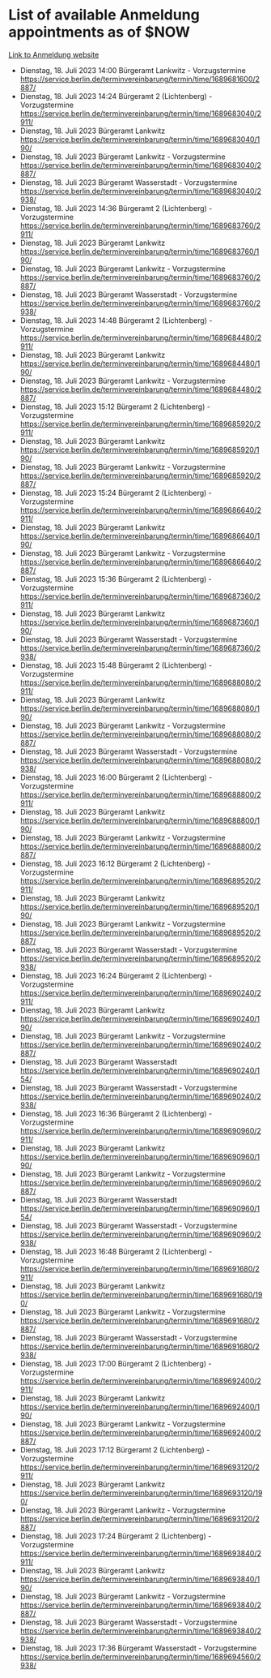 # List of available Anmeldung appointments as of $NOW
[Link to Anmeldung website](https://service.berlin.de/terminvereinbarung/termin/tag.php?termin=1&anliegen[]=120686&dienstleisterlist=122210,122217,327316,122219,327312,122227,327314,122231,327346,122243,327348,122254,122252,329742,122260,329745,122262,329748,122271,327278,122273,327274,122277,327276,330436,122280,327294,122282,327290,122284,327292,122291,327270,122285,327266,122286,327264,122296,327268,150230,329760,122297,327286,122294,327284,122312,329763,122314,329775,122304,327330,122311,327334,122309,327332,317869,122281,327352,122279,329772,122283,122276,327324,122274,327326,122267,329766,122246,327318,122251,327320,122257,327322,122208,327298,122226,327300&herkunft=http%3A%2F%2Fservice.berlin.de%2Fdienstleistung%2F120686%2F)
- Dienstag, 18. Juli 2023 14:00 Bürgeramt Lankwitz - Vorzugstermine https://service.berlin.de/terminvereinbarung/termin/time/1689681600/2887/
- Dienstag, 18. Juli 2023 14:24 Bürgeramt 2 (Lichtenberg) - Vorzugstermine https://service.berlin.de/terminvereinbarung/termin/time/1689683040/2911/
- Dienstag, 18. Juli 2023  Bürgeramt Lankwitz https://service.berlin.de/terminvereinbarung/termin/time/1689683040/190/
- Dienstag, 18. Juli 2023  Bürgeramt Lankwitz - Vorzugstermine https://service.berlin.de/terminvereinbarung/termin/time/1689683040/2887/
- Dienstag, 18. Juli 2023  Bürgeramt Wasserstadt - Vorzugstermine https://service.berlin.de/terminvereinbarung/termin/time/1689683040/2938/
- Dienstag, 18. Juli 2023 14:36 Bürgeramt 2 (Lichtenberg) - Vorzugstermine https://service.berlin.de/terminvereinbarung/termin/time/1689683760/2911/
- Dienstag, 18. Juli 2023  Bürgeramt Lankwitz https://service.berlin.de/terminvereinbarung/termin/time/1689683760/190/
- Dienstag, 18. Juli 2023  Bürgeramt Lankwitz - Vorzugstermine https://service.berlin.de/terminvereinbarung/termin/time/1689683760/2887/
- Dienstag, 18. Juli 2023  Bürgeramt Wasserstadt - Vorzugstermine https://service.berlin.de/terminvereinbarung/termin/time/1689683760/2938/
- Dienstag, 18. Juli 2023 14:48 Bürgeramt 2 (Lichtenberg) - Vorzugstermine https://service.berlin.de/terminvereinbarung/termin/time/1689684480/2911/
- Dienstag, 18. Juli 2023  Bürgeramt Lankwitz https://service.berlin.de/terminvereinbarung/termin/time/1689684480/190/
- Dienstag, 18. Juli 2023  Bürgeramt Lankwitz - Vorzugstermine https://service.berlin.de/terminvereinbarung/termin/time/1689684480/2887/
- Dienstag, 18. Juli 2023 15:12 Bürgeramt 2 (Lichtenberg) - Vorzugstermine https://service.berlin.de/terminvereinbarung/termin/time/1689685920/2911/
- Dienstag, 18. Juli 2023  Bürgeramt Lankwitz https://service.berlin.de/terminvereinbarung/termin/time/1689685920/190/
- Dienstag, 18. Juli 2023  Bürgeramt Lankwitz - Vorzugstermine https://service.berlin.de/terminvereinbarung/termin/time/1689685920/2887/
- Dienstag, 18. Juli 2023 15:24 Bürgeramt 2 (Lichtenberg) - Vorzugstermine https://service.berlin.de/terminvereinbarung/termin/time/1689686640/2911/
- Dienstag, 18. Juli 2023  Bürgeramt Lankwitz https://service.berlin.de/terminvereinbarung/termin/time/1689686640/190/
- Dienstag, 18. Juli 2023  Bürgeramt Lankwitz - Vorzugstermine https://service.berlin.de/terminvereinbarung/termin/time/1689686640/2887/
- Dienstag, 18. Juli 2023 15:36 Bürgeramt 2 (Lichtenberg) - Vorzugstermine https://service.berlin.de/terminvereinbarung/termin/time/1689687360/2911/
- Dienstag, 18. Juli 2023  Bürgeramt Lankwitz https://service.berlin.de/terminvereinbarung/termin/time/1689687360/190/
- Dienstag, 18. Juli 2023  Bürgeramt Wasserstadt - Vorzugstermine https://service.berlin.de/terminvereinbarung/termin/time/1689687360/2938/
- Dienstag, 18. Juli 2023 15:48 Bürgeramt 2 (Lichtenberg) - Vorzugstermine https://service.berlin.de/terminvereinbarung/termin/time/1689688080/2911/
- Dienstag, 18. Juli 2023  Bürgeramt Lankwitz https://service.berlin.de/terminvereinbarung/termin/time/1689688080/190/
- Dienstag, 18. Juli 2023  Bürgeramt Lankwitz - Vorzugstermine https://service.berlin.de/terminvereinbarung/termin/time/1689688080/2887/
- Dienstag, 18. Juli 2023  Bürgeramt Wasserstadt - Vorzugstermine https://service.berlin.de/terminvereinbarung/termin/time/1689688080/2938/
- Dienstag, 18. Juli 2023 16:00 Bürgeramt 2 (Lichtenberg) - Vorzugstermine https://service.berlin.de/terminvereinbarung/termin/time/1689688800/2911/
- Dienstag, 18. Juli 2023  Bürgeramt Lankwitz https://service.berlin.de/terminvereinbarung/termin/time/1689688800/190/
- Dienstag, 18. Juli 2023  Bürgeramt Lankwitz - Vorzugstermine https://service.berlin.de/terminvereinbarung/termin/time/1689688800/2887/
- Dienstag, 18. Juli 2023 16:12 Bürgeramt 2 (Lichtenberg) - Vorzugstermine https://service.berlin.de/terminvereinbarung/termin/time/1689689520/2911/
- Dienstag, 18. Juli 2023  Bürgeramt Lankwitz https://service.berlin.de/terminvereinbarung/termin/time/1689689520/190/
- Dienstag, 18. Juli 2023  Bürgeramt Lankwitz - Vorzugstermine https://service.berlin.de/terminvereinbarung/termin/time/1689689520/2887/
- Dienstag, 18. Juli 2023  Bürgeramt Wasserstadt - Vorzugstermine https://service.berlin.de/terminvereinbarung/termin/time/1689689520/2938/
- Dienstag, 18. Juli 2023 16:24 Bürgeramt 2 (Lichtenberg) - Vorzugstermine https://service.berlin.de/terminvereinbarung/termin/time/1689690240/2911/
- Dienstag, 18. Juli 2023  Bürgeramt Lankwitz https://service.berlin.de/terminvereinbarung/termin/time/1689690240/190/
- Dienstag, 18. Juli 2023  Bürgeramt Lankwitz - Vorzugstermine https://service.berlin.de/terminvereinbarung/termin/time/1689690240/2887/
- Dienstag, 18. Juli 2023  Bürgeramt Wasserstadt https://service.berlin.de/terminvereinbarung/termin/time/1689690240/154/
- Dienstag, 18. Juli 2023  Bürgeramt Wasserstadt - Vorzugstermine https://service.berlin.de/terminvereinbarung/termin/time/1689690240/2938/
- Dienstag, 18. Juli 2023 16:36 Bürgeramt 2 (Lichtenberg) - Vorzugstermine https://service.berlin.de/terminvereinbarung/termin/time/1689690960/2911/
- Dienstag, 18. Juli 2023  Bürgeramt Lankwitz https://service.berlin.de/terminvereinbarung/termin/time/1689690960/190/
- Dienstag, 18. Juli 2023  Bürgeramt Lankwitz - Vorzugstermine https://service.berlin.de/terminvereinbarung/termin/time/1689690960/2887/
- Dienstag, 18. Juli 2023  Bürgeramt Wasserstadt https://service.berlin.de/terminvereinbarung/termin/time/1689690960/154/
- Dienstag, 18. Juli 2023  Bürgeramt Wasserstadt - Vorzugstermine https://service.berlin.de/terminvereinbarung/termin/time/1689690960/2938/
- Dienstag, 18. Juli 2023 16:48 Bürgeramt 2 (Lichtenberg) - Vorzugstermine https://service.berlin.de/terminvereinbarung/termin/time/1689691680/2911/
- Dienstag, 18. Juli 2023  Bürgeramt Lankwitz https://service.berlin.de/terminvereinbarung/termin/time/1689691680/190/
- Dienstag, 18. Juli 2023  Bürgeramt Lankwitz - Vorzugstermine https://service.berlin.de/terminvereinbarung/termin/time/1689691680/2887/
- Dienstag, 18. Juli 2023  Bürgeramt Wasserstadt - Vorzugstermine https://service.berlin.de/terminvereinbarung/termin/time/1689691680/2938/
- Dienstag, 18. Juli 2023 17:00 Bürgeramt 2 (Lichtenberg) - Vorzugstermine https://service.berlin.de/terminvereinbarung/termin/time/1689692400/2911/
- Dienstag, 18. Juli 2023  Bürgeramt Lankwitz https://service.berlin.de/terminvereinbarung/termin/time/1689692400/190/
- Dienstag, 18. Juli 2023  Bürgeramt Lankwitz - Vorzugstermine https://service.berlin.de/terminvereinbarung/termin/time/1689692400/2887/
- Dienstag, 18. Juli 2023 17:12 Bürgeramt 2 (Lichtenberg) - Vorzugstermine https://service.berlin.de/terminvereinbarung/termin/time/1689693120/2911/
- Dienstag, 18. Juli 2023  Bürgeramt Lankwitz https://service.berlin.de/terminvereinbarung/termin/time/1689693120/190/
- Dienstag, 18. Juli 2023  Bürgeramt Lankwitz - Vorzugstermine https://service.berlin.de/terminvereinbarung/termin/time/1689693120/2887/
- Dienstag, 18. Juli 2023 17:24 Bürgeramt 2 (Lichtenberg) - Vorzugstermine https://service.berlin.de/terminvereinbarung/termin/time/1689693840/2911/
- Dienstag, 18. Juli 2023  Bürgeramt Lankwitz https://service.berlin.de/terminvereinbarung/termin/time/1689693840/190/
- Dienstag, 18. Juli 2023  Bürgeramt Lankwitz - Vorzugstermine https://service.berlin.de/terminvereinbarung/termin/time/1689693840/2887/
- Dienstag, 18. Juli 2023  Bürgeramt Wasserstadt - Vorzugstermine https://service.berlin.de/terminvereinbarung/termin/time/1689693840/2938/
- Dienstag, 18. Juli 2023 17:36 Bürgeramt Wasserstadt - Vorzugstermine https://service.berlin.de/terminvereinbarung/termin/time/1689694560/2938/
